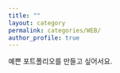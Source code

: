 ```yaml
---
title: ""
layout: category
permalink: categories/WEB/
author_profile: true
---
```

예쁜 포트폴리오를 만들고 싶어서요.